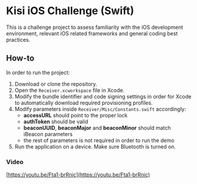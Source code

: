 # Kisi iOS Challenge (Swift)

This is a challenge project to assess familiarity with the iOS development environment, relevant iOS related frameworks and general coding best practices.

## How-to

In order to run the project:

1. Download or clone the repository.
1. Open the `Receiver.xcworkspace` file in Xcode.
1. Modify the bundle identifier and code signing settings in order for Xcode to automatically download required provisioning profiles.
1. Modify parameters inside `Receiver/Misc/Constants.swift` accordingly:
    - **accessURL** should point to the proper lock
    - **authToken** should be valid
    - **beaconUUID**, **beaconMajor** and **beaconMinor** should match iBeacon parameters
    - the rest of parameters is not required in order to run the demo
1. Run the application on a device. Make sure Bluetooth is turned on.

### Video

[https://youtu.be/Fta1-brRnic](https://youtu.be/Fta1-brRnic)
